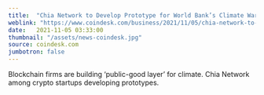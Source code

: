 ```yaml
---
title:  "Chia Network to Develop Prototype for World Bank’s Climate Warehouse"
weblink: "https://www.coindesk.com/business/2021/11/05/chia-network-to-develop-prototype-for-world-banks-climate-warehouse/"
date:   2021-11-05 03:33:00
thumbnail: "/assets/news-coindesk.jpg"
source: coindesk.com
jumbotron: false
---
```

Blockchain firms are building ‘public-good layer’ for climate. Chia Network among crypto startups developing prototypes.
